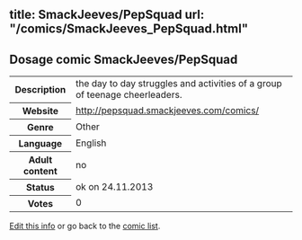 title: SmackJeeves/PepSquad
url: "/comics/SmackJeeves_PepSquad.html"
---
Dosage comic SmackJeeves/PepSquad
-----------------------------------------

<p id="msg"></p>
<script type="text/javascript">
if (window.location.search === '?edit_info_mail=sent_ok') {
  var elem = document.getElementById("msg");
  elem.innerHTML = 'Edited information sucessfully sent for review, which is usually done daily. Thanks!';
  elem.className = 'ok';
}
</script>
<table class="comicinfo">
<tr>
<th>Description</th><td>the day to day struggles and activities of a group of teenage cheerleaders.</td>
</tr>
<tr>
<th>Website</th><td><a href="http://pepsquad.smackjeeves.com/comics/">http://pepsquad.smackjeeves.com/comics/</a></td>
</tr>
<tr>
<th>Genre</th><td>Other</td>
</tr>
<tr>
<th>Language</th><td>English</td>
</tr>
<tr>
<th>Adult content</th><td>no</td>
</tr>
<tr>
<th>Status</th><td>ok on 24.11.2013</td>
</tr>
<tr>
<th>Votes</th><td>0</td>
</tr>
</table>

[Edit this info](SmackJeeves_PepSquad_edit.html) or go back to the [comic list](../comic-index.html).
